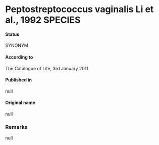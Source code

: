 # Peptostreptococcus vaginalis Li et al., 1992 SPECIES

#### Status
SYNONYM

#### According to
The Catalogue of Life, 3rd January 2011

#### Published in
null

#### Original name
null

### Remarks
null